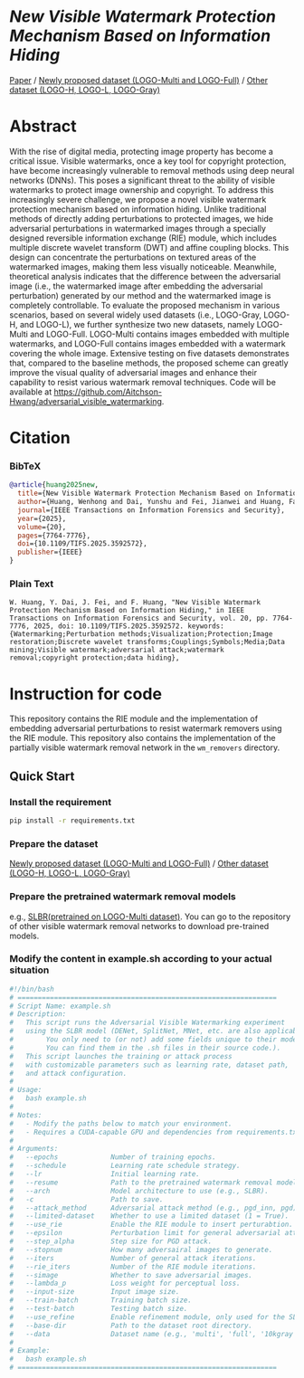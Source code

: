 # *New Visible Watermark Protection Mechanism Based on Information Hiding*

[Paper](https://ieeexplore.ieee.org/document/11095771) / [Newly proposed dataset (LOGO-Multi and LOGO-Full)](https://huggingface.co/datasets/WendellH/Watermark_dataset_LOGO-Full_Multi) / [Other dataset (LOGO-H, LOGO-L, LOGO-Gray)](https://github.com/vinthony/deep-blind-watermark-removal?tab=readme-ov-file#Resources)

# Abstract
With the rise of digital media, protecting image property has become a critical issue. Visible watermarks, once a key tool for copyright protection, have become increasingly vulnerable to removal methods using deep neural networks (DNNs). This poses a significant threat to the ability of visible watermarks to protect image ownership and copyright. To address this increasingly severe challenge, we propose a novel visible watermark protection mechanism based on information hiding. Unlike traditional methods of directly adding perturbations to protected images, we hide adversarial perturbations in watermarked images through a specially designed reversible information exchange (RIE) module, which includes multiple discrete wavelet transform (DWT) and affine coupling blocks. This design can concentrate the perturbations on textured areas of the watermarked images, making them less visually noticeable. Meanwhile, theoretical analysis indicates that the difference between the adversarial image (i.e., the watermarked image after embedding the adversarial perturbation) generated by our method and the watermarked image is completely controllable. To evaluate the proposed mechanism in various scenarios, based on several widely used datasets (i.e., LOGO-Gray, LOGO-H, and LOGO-L), we further synthesize two new datasets, namely LOGO-Multi and LOGO-Full. LOGO-Multi contains images embedded with multiple watermarks, and LOGO-Full contains images embedded with a watermark covering the whole image. Extensive testing on five datasets demonstrates that, compared to the baseline methods, the proposed scheme can greatly improve the visual quality of adversarial images and enhance their capability to resist various watermark removal techniques. Code will be available at https://github.com/Aitchson-Hwang/adversarial_visible_watermarking.

# Citation
### BibTeX
```bibtex
@article{huang2025new,
  title={New Visible Watermark Protection Mechanism Based on Information Hiding},
  author={Huang, Wenhong and Dai, Yunshu and Fei, Jianwei and Huang, Fangjun},
  journal={IEEE Transactions on Information Forensics and Security},
  year={2025},
  volume={20},
  pages={7764-7776},
  doi={10.1109/TIFS.2025.3592572},
  publisher={IEEE}
}
```

### Plain Text
```
W. Huang, Y. Dai, J. Fei, and F. Huang, "New Visible Watermark Protection Mechanism Based on Information Hiding," in IEEE Transactions on Information Forensics and Security, vol. 20, pp. 7764-7776, 2025, doi: 10.1109/TIFS.2025.3592572. keywords: {Watermarking;Perturbation methods;Visualization;Protection;Image restoration;Discrete wavelet transforms;Couplings;Symbols;Media;Data mining;Visible watermark;adversarial attack;watermark removal;copyright protection;data hiding},
```

# Instruction for code
This repository contains the RIE module and the implementation of embedding adversarial perturbations to resist watermark removers using the RIE module. This repository also contains the implementation of the partially visible watermark removal network in the `wm_removers` directory.

## Quick Start
### Install the requirement
```bash
pip install -r requirements.txt
```
### Prepare the dataset
[Newly proposed dataset (LOGO-Multi and LOGO-Full)](https://huggingface.co/datasets/WendellH/Watermark_dataset_LOGO-Full_Multi) / [Other dataset (LOGO-H, LOGO-L, LOGO-Gray)](https://github.com/vinthony/deep-blind-watermark-removal?tab=readme-ov-file#Resources)
### Prepare the pretrained watermark removal models
e.g., [SLBR(pretrained on LOGO-Multi dataset)](https://drive.google.com/drive/folders/1fTe1VhCnCCSSaszvDCXey0KBuZc--7i2?usp=sharing). You can go to the repository of other visible watermark removal networks to download pre-trained models.
### Modify the content in example.sh according to your actual situation
```bash
#!/bin/bash
# ================================================================
# Script Name: example.sh
# Description:
#   This script runs the Adversarial Visible Watermarking experiment
#   using the SLBR model (DENet, SplitNet, MNet, etc. are also applicable. 
#        You only need to (or not) add some fields unique to their models. 
#        You can find them in the .sh files in their source code.). 
#   This script launches the training or attack process
#   with customizable parameters such as learning rate, dataset path,
#   and attack configuration.
#
# Usage:
#   bash example.sh
#
# Notes:
#   - Modify the paths below to match your environment.
#   - Requires a CUDA-capable GPU and dependencies from requirements.txt.
#
# Arguments:
#   --epochs             Number of training epochs.
#   --schedule           Learning rate schedule strategy.
#   --lr                 Initial learning rate.
#   --resume             Path to the pretrained watermark removal model checkpoint.
#   --arch               Model architecture to use (e.g., SLBR).
#   -c                   Path to save.
#   --attack_method      Adversarial attack method (e.g., pgd_inn, pgd).
#   --limited-dataset    Whether to use a limited dataset (1 = True).
#   --use_rie            Enable the RIE module to insert perturabtion.
#   --epsilon            Perturbation limit for general adversarial attack (e.g., pgd).
#   --step_alpha         Step size for PGD attack.
#   --stopnum            How many adversairal images to generate.
#   --iters              Number of general attack iterations.
#   --rie_iters          Number of the RIE module iterations.
#   --simage             Whether to save adversarial images.
#   --lambda_p           Loss weight for perceptual loss.
#   --input-size         Input image size.
#   --train-batch        Training batch size.
#   --test-batch         Testing batch size.
#   --use_refine         Enable refinement module, only used for the SLBR model.
#   --base-dir           Path to the dataset root directory.
#   --data               Dataset name (e.g., 'multi', 'full', '10kgray', '10kmid', etc.).
#
# Example:
#   bash example.sh
# ================================================================
```
